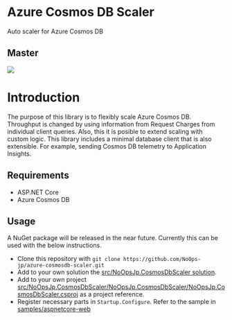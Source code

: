 # Azure Cosmos DB Scaler
Auto scaler for Azure Cosmos DB

## Master
![](https://noops-jp.visualstudio.com/0b69ecaf-dc1d-47b6-9696-8528d6e12537/_apis/build/status/1)

# Introduction
The purpose of this library is to flexibly scale Azure Cosmos DB. Throughput is changed by using information from Request Charges from individual client queries. Also, this it is posible to extend scaling with custom logic. This library includes a minimal database client that is also extensible. For example, sending Cosmos DB telemetry to Application Insights.

## Requirements
- ASP.NET Core
- Azure Cosmos DB

## Usage
A NuGet package will be released in the near future. Currently this can be used with the below instructions.
- Clone this repository with `git clone https://github.com/NoOps-jp/azure-cosmosdb-scaler.git`
- Add to your own solution the [src/NoOpsJp.CosmosDbScaler solution](https://github.com/NoOps-jp/azure-cosmosdb-scaler/blob/master/src/NoOpsJp.CosmosDbScaler/NoOpsJp.CosmosDbScaler.sln).
- Add to your own project [src/NoOpsJp.CosmosDbScaler/NoOpsJp.CosmosDbScaler/NoOpsJp.CosmosDbScaler.csproj](https://github.com/NoOps-jp/azure-cosmosdb-scaler/blob/master/src/NoOpsJp.CosmosDbScaler/NoOpsJp.CosmosDbScaler/NoOpsJp.CosmosDbScaler.csproj) as a project reference.
- Register necessary parts in `Startup.Configure`. Refer to the sample in [samples/aspnetcore-web](https://github.com/NoOps-jp/azure-cosmosdb-scaler/blob/master/samples/aspnetcore-web)
